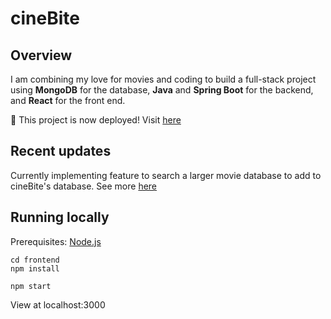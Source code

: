 # cineBite

## Overview
I am combining my love for movies and coding to build a full-stack project using **MongoDB** for the database, **Java** and **Spring Boot** for the backend, and **React** for the front end.

🚀 This project is now deployed! Visit [here](https://cinebite.adonojha.com)

## Recent updates
Currently implementing feature to search a larger movie database to add to cineBite's database. See more [here](https://github.com/a4ojha/cineBite/tree/main/backend/Python%20TMDB%20API)

## Running locally

Prerequisites: [Node.js](https://nodejs.org)
```
cd frontend
npm install
```
```
npm start
```
View at localhost:3000